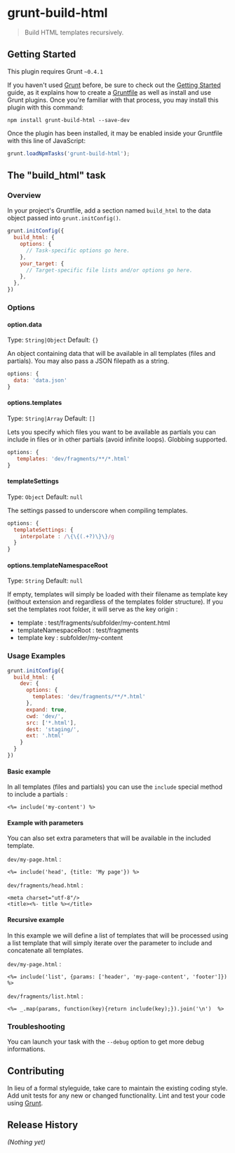 # grunt-build-html

> Build HTML templates recursively.

## Getting Started
This plugin requires Grunt `~0.4.1`

If you haven't used [Grunt](http://gruntjs.com/) before, be sure to check out the [Getting Started](http://gruntjs.com/getting-started) guide, as it explains how to create a [Gruntfile](http://gruntjs.com/sample-gruntfile) as well as install and use Grunt plugins. Once you're familiar with that process, you may install this plugin with this command:

```shell
npm install grunt-build-html --save-dev
```

Once the plugin has been installed, it may be enabled inside your Gruntfile with this line of JavaScript:

```js
grunt.loadNpmTasks('grunt-build-html');
```

## The "build_html" task

### Overview
In your project's Gruntfile, add a section named `build_html` to the data object passed into `grunt.initConfig()`.

```js
grunt.initConfig({
  build_html: {
    options: {
      // Task-specific options go here.
    },
    your_target: {
      // Target-specific file lists and/or options go here.
    },
  },
})
```

### Options

#### option.data
Type: `String|Object`
Default: `{}`

An object containing data that will be available in all templates (files and partials).
You may also pass a JSON filepath as a string.

```js
options: {
  data: 'data.json'
}
```

#### options.templates
Type: `String|Array`
Default: `[]`

Lets you specify which files you want to be available as partials you can include in files or in other partials (avoid infinite loops). 
Globbing supported.

```js
options: {
   templates: 'dev/fragments/**/*.html'
}
```

#### templateSettings
Type: `Object`
Default: `null`

The settings passed to underscore when compiling templates.

```js
options: {
  templateSettings: {
    interpolate : /\{\{(.+?)\}\}/g
  }
}
```

#### options.templateNamespaceRoot
Type: `String`
Default: `null`

If empty, templates will simply be loaded with their filename as template key (without extension and regardless of the templates folder structure).
If you set the templates root folder, it will serve as the key origin :

* template : test/fragments/subfolder/my-content.html
* templateNamespaceRoot : test/fragments
* template key : subfolder/my-content

### Usage Examples

```js
grunt.initConfig({
  build_html: {
    dev: {
      options: {
        templates: 'dev/fragments/**/*.html'
      },
      expand: true,
      cwd: 'dev/',
      src: ['*.html'],
      dest: 'staging/',
      ext: '.html'
    }
  }
})
```

#### Basic example
In all templates (files and partials) you can use the `include` special method to include a partials :

```
<%= include('my-content') %>
```

#### Example with parameters
You can also set extra parameters that will be available in the included template.

`dev/my-page.html` :
```
<%= include('head', {title: 'My page'}) %>
```

`dev/fragments/head.html` :
```
<meta charset="utf-8"/>
<title><%- title %></title>
```

#### Recursive example
In this example we will define a list of templates that will be processed using a list template that will simply iterate over the parameter to include and concatenate all templates.

`dev/my-page.html` :
```
<%= include('list', {params: ['header', 'my-page-content', 'footer']}) %>
```

`dev/fragments/list.html` :
```
<%= _.map(params, function(key){return include(key);}).join('\n')  %>
```

### Troubleshooting
You can launch your task with the `--debug` option to get more debug informations.

## Contributing
In lieu of a formal styleguide, take care to maintain the existing coding style. Add unit tests for any new or changed functionality. Lint and test your code using [Grunt](http://gruntjs.com/).

## Release History
_(Nothing yet)_
